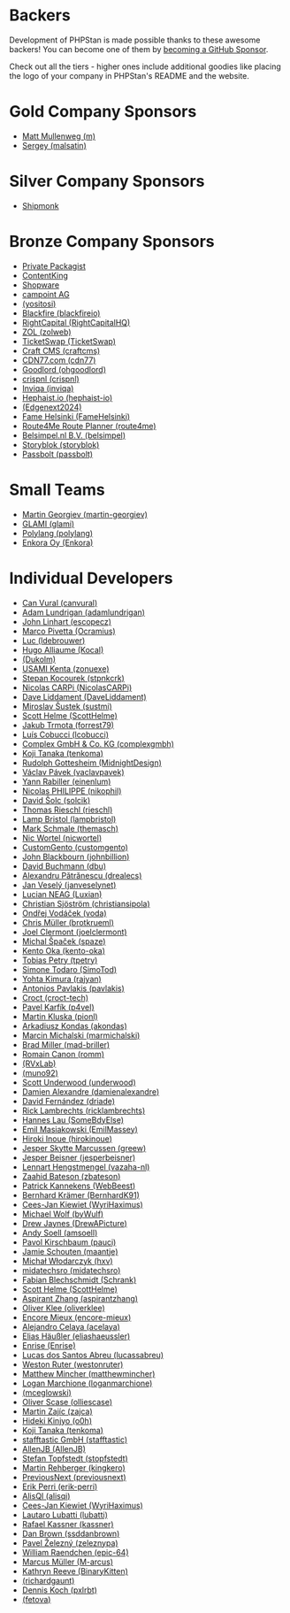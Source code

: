 # Backers

Development of PHPStan is made possible thanks to these awesome backers!
You can become one of them by [becoming a GitHub Sponsor](https://github.com/sponsors/ondrejmirtes/).

Check out all the tiers - higher ones include additional goodies like placing
the logo of your company in PHPStan's README and the website.

# Gold Company Sponsors

<ul>
<!-- gold --><li><a href="https://github.com/m">Matt Mullenweg (m)</a></li>
<!-- gold -->

<!-- gold-org --><li><a href="https://github.com/malsatin">Sergey (malsatin)</a></li>
<!-- gold-org -->
</ul>


# Silver Company Sponsors

<ul>
<li><a href="https://www.startupjobs.cz/startup/shipmonk">Shipmonk</a></li>
<!-- silver --><!-- silver -->

<!-- silver-org --><!-- silver-org -->
</ul>

# Bronze Company Sponsors

<ul>
<li><a href="https://packagist.com/">Private Packagist</a></li>
<li><a href="https://www.contentkingapp.com/?ref=php-developer&utm_source=phpstan&utm_medium=referral&utm_campaign=sponsorship">ContentKing</a></li>
<li><a href="https://www.shopware.com/en/">Shopware</a></li>
<li><a href="https://www.campoint.net">campoint AG</a></li>
<!-- bronze --><li><a href="https://github.com/yositosi"> (yositosi)</a></li>
<li><a href="https://github.com/blackfireio">Blackfire (blackfireio)</a></li>
<li><a href="https://github.com/RightCapitalHQ">RightCapital (RightCapitalHQ)</a></li>
<li><a href="https://github.com/zolweb">ZOL (zolweb)</a></li>
<li><a href="https://github.com/TicketSwap">TicketSwap (TicketSwap)</a></li>
<li><a href="https://github.com/craftcms">Craft CMS (craftcms)</a></li>
<li><a href="https://github.com/cdn77">CDN77.com (cdn77)</a></li>
<!-- bronze -->

<!-- bronze-org --><li><a href="https://github.com/ohgoodlord">Goodlord (ohgoodlord)</a></li>
<li><a href="https://github.com/crispnl">crispnl (crispnl)</a></li>
<li><a href="https://github.com/inviqa">Inviqa (inviqa)</a></li>
<li><a href="https://github.com/hephaist-io">Hephaist.io (hephaist-io)</a></li>
<li><a href="https://github.com/Edgenext2024"> (Edgenext2024)</a></li>
<li><a href="https://github.com/FameHelsinki">Fame Helsinki (FameHelsinki)</a></li>
<li><a href="https://github.com/route4me">Route4Me Route Planner (route4me)</a></li>
<li><a href="https://github.com/belsimpel">Belsimpel.nl B.V. (belsimpel)</a></li>
<li><a href="https://github.com/storyblok">Storyblok (storyblok)</a></li>
<li><a href="https://github.com/passbolt">Passbolt (passbolt)</a></li>
<!-- bronze-org -->
</ul>

# Small Teams

<ul>
<!-- small --><li><a href="https://github.com/martin-georgiev">Martin Georgiev (martin-georgiev)</a></li>
<li><a href="https://github.com/glami">GLAMI (glami)</a></li>
<!-- small -->

<!-- small-org --><li><a href="https://github.com/polylang">Polylang (polylang)</a></li>
<li><a href="https://github.com/Enkora">Enkora Oy (Enkora)</a></li>
<!-- small-org -->
</ul>

# Individual Developers

<ul>
<!-- indi --><li><a href="https://github.com/canvural">Can Vural (canvural)</a></li>
<li><a href="https://github.com/adamlundrigan">Adam Lundrigan (adamlundrigan)</a></li>
<li><a href="https://github.com/escopecz">John Linhart (escopecz)</a></li>
<li><a href="https://github.com/Ocramius">Marco Pivetta (Ocramius)</a></li>
<li><a href="https://github.com/ldebrouwer">Luc (ldebrouwer)</a></li>
<li><a href="https://github.com/Kocal">Hugo Alliaume (Kocal)</a></li>
<li><a href="https://github.com/Dukolm"> (Dukolm)</a></li>
<li><a href="https://github.com/zonuexe">USAMI Kenta (zonuexe)</a></li>
<li><a href="https://github.com/stpnkcrk">Stepan Kocourek (stpnkcrk)</a></li>
<li><a href="https://github.com/NicolasCARPi">Nicolas CARPi (NicolasCARPi)</a></li>
<li><a href="https://github.com/DaveLiddament">Dave Liddament (DaveLiddament)</a></li>
<li><a href="https://github.com/sustmi">Miroslav Šustek (sustmi)</a></li>
<li><a href="https://github.com/ScottHelme">Scott Helme (ScottHelme)</a></li>
<li><a href="https://github.com/forrest79">Jakub Trmota (forrest79)</a></li>
<li><a href="https://github.com/lcobucci">Luís Cobucci (lcobucci)</a></li>
<li><a href="https://github.com/complexgmbh">Complex GmbH & Co. KG (complexgmbh)</a></li>
<li><a href="https://github.com/tenkoma">Koji Tanaka (tenkoma)</a></li>
<li><a href="https://github.com/MidnightDesign">Rudolph Gottesheim (MidnightDesign)</a></li>
<li><a href="https://github.com/vaclavpavek">Václav Pávek (vaclavpavek)</a></li>
<li><a href="https://github.com/einenlum">Yann Rabiller (einenlum)</a></li>
<li><a href="https://github.com/nikophil">Nicolas PHILIPPE (nikophil)</a></li>
<li><a href="https://github.com/solcik">David Šolc (solcik)</a></li>
<li><a href="https://github.com/rieschl">Thomas Rieschl (rieschl)</a></li>
<li><a href="https://github.com/lampbristol">Lamp Bristol (lampbristol)</a></li>
<li><a href="https://github.com/themasch">Mark Schmale (themasch)</a></li>
<li><a href="https://github.com/nicwortel">Nic Wortel (nicwortel)</a></li>
<li><a href="https://github.com/customgento">CustomGento (customgento)</a></li>
<li><a href="https://github.com/johnbillion">John Blackbourn (johnbillion)</a></li>
<li><a href="https://github.com/dbu">David Buchmann (dbu)</a></li>
<li><a href="https://github.com/drealecs">Alexandru Pătrănescu (drealecs)</a></li>
<li><a href="https://github.com/janveselynet">Jan Veselý (janveselynet)</a></li>
<li><a href="https://github.com/Luxian">Lucian NEAG (Luxian)</a></li>
<li><a href="https://github.com/christiansipola">Christian Sjöström (christiansipola)</a></li>
<li><a href="https://github.com/voda">Ondřej Vodáček (voda)</a></li>
<li><a href="https://github.com/brotkrueml">Chris Müller (brotkrueml)</a></li>
<li><a href="https://github.com/joelclermont">Joel Clermont (joelclermont)</a></li>
<li><a href="https://github.com/spaze">Michal Špaček (spaze)</a></li>
<li><a href="https://github.com/kento-oka">Kento Oka (kento-oka)</a></li>
<li><a href="https://github.com/tpetry">Tobias Petry (tpetry)</a></li>
<li><a href="https://github.com/SimoTod">Simone Todaro (SimoTod)</a></li>
<li><a href="https://github.com/rajyan">Yohta Kimura (rajyan)</a></li>
<li><a href="https://github.com/pavlakis">Antonios Pavlakis (pavlakis)</a></li>
<li><a href="https://github.com/croct-tech">Croct (croct-tech)</a></li>
<li><a href="https://github.com/p4veI">Pavel Karfík (p4veI)</a></li>
<li><a href="https://github.com/pionl">Martin Kluska (pionl)</a></li>
<li><a href="https://github.com/akondas">Arkadiusz Kondas (akondas)</a></li>
<li><a href="https://github.com/marmichalski">Marcin Michalski (marmichalski)</a></li>
<li><a href="https://github.com/mad-briller">Brad Miller (mad-briller)</a></li>
<li><a href="https://github.com/romm">Romain Canon (romm)</a></li>
<li><a href="https://github.com/RVxLab"> (RVxLab)</a></li>
<li><a href="https://github.com/muno92"> (muno92)</a></li>
<li><a href="https://github.com/underwood">Scott Underwood (underwood)</a></li>
<li><a href="https://github.com/damienalexandre">Damien Alexandre (damienalexandre)</a></li>
<li><a href="https://github.com/driade">David Fernández (driade)</a></li>
<li><a href="https://github.com/ricklambrechts">Rick Lambrechts (ricklambrechts)</a></li>
<li><a href="https://github.com/SomeBdyElse">Hannes Lau (SomeBdyElse)</a></li>
<li><a href="https://github.com/EmilMassey">Emil Masiakowski (EmilMassey)</a></li>
<li><a href="https://github.com/hirokinoue">Hiroki Inoue (hirokinoue)</a></li>
<li><a href="https://github.com/greew">Jesper Skytte Marcussen (greew)</a></li>
<li><a href="https://github.com/jesperbeisner">Jesper Beisner (jesperbeisner)</a></li>
<li><a href="https://github.com/vazaha-nl">Lennart Hengstmengel (vazaha-nl)</a></li>
<li><a href="https://github.com/zbateson">Zaahid Bateson (zbateson)</a></li>
<li><a href="https://github.com/WebBeest">Patrick Kannekens (WebBeest)</a></li>
<li><a href="https://github.com/BernhardK91">Bernhard Krämer (BernhardK91)</a></li>
<li><a href="https://github.com/WyriHaximus">Cees-Jan Kiewiet (WyriHaximus)</a></li>
<li><a href="https://github.com/byWulf">Michael Wolf (byWulf)</a></li>
<li><a href="https://github.com/DrewAPicture">Drew Jaynes (DrewAPicture)</a></li>
<li><a href="https://github.com/amsoell">Andy Soell (amsoell)</a></li>
<li><a href="https://github.com/pauci">Pavol Kirschbaum (pauci)</a></li>
<li><a href="https://github.com/maantje">Jamie Schouten (maantje)</a></li>
<!-- indi -->

<!-- indi-org --><li><a href="https://github.com/hxv">Michał Włodarczyk (hxv)</a></li>
<li><a href="https://github.com/midatechsro">midatechsro (midatechsro)</a></li>
<li><a href="https://github.com/Schrank">Fabian Blechschmidt (Schrank)</a></li>
<li><a href="https://github.com/ScottHelme">Scott Helme (ScottHelme)</a></li>
<li><a href="https://github.com/aspirantzhang">Aspirant Zhang (aspirantzhang)</a></li>
<li><a href="https://github.com/oliverklee">Oliver Klee (oliverklee)</a></li>
<li><a href="https://github.com/encore-mieux">Encore Mieux (encore-mieux)</a></li>
<li><a href="https://github.com/acelaya">Alejandro Celaya (acelaya)</a></li>
<li><a href="https://github.com/eliashaeussler">Elias Häußler (eliashaeussler)</a></li>
<li><a href="https://github.com/Enrise">Enrise (Enrise)</a></li>
<li><a href="https://github.com/lucassabreu">Lucas dos Santos Abreu (lucassabreu)</a></li>
<li><a href="https://github.com/westonruter">Weston Ruter (westonruter)</a></li>
<li><a href="https://github.com/matthewmincher">Matthew Mincher (matthewmincher)</a></li>
<li><a href="https://github.com/loganmarchione">Logan Marchione (loganmarchione)</a></li>
<li><a href="https://github.com/mceglowski"> (mceglowski)</a></li>
<li><a href="https://github.com/olliescase">Oliver Scase (olliescase)</a></li>
<li><a href="https://github.com/zajca">Martin Zajíc (zajca)</a></li>
<li><a href="https://github.com/o0h">Hideki Kinjyo (o0h)</a></li>
<li><a href="https://github.com/tenkoma">Koji Tanaka (tenkoma)</a></li>
<li><a href="https://github.com/stafftastic">stafftastic GmbH (stafftastic)</a></li>
<li><a href="https://github.com/AllenJB">AllenJB (AllenJB)</a></li>
<li><a href="https://github.com/stopfstedt">Stefan Topfstedt (stopfstedt)</a></li>
<li><a href="https://github.com/kingkero">Martin Rehberger (kingkero)</a></li>
<li><a href="https://github.com/previousnext">PreviousNext (previousnext)</a></li>
<li><a href="https://github.com/erik-perri">Erik Perri (erik-perri)</a></li>
<li><a href="https://github.com/alisqi">AlisQI (alisqi)</a></li>
<li><a href="https://github.com/WyriHaximus">Cees-Jan Kiewiet (WyriHaximus)</a></li>
<li><a href="https://github.com/lubatti">Lautaro Lubatti (lubatti)</a></li>
<li><a href="https://github.com/kassner">Rafael Kassner (kassner)</a></li>
<li><a href="https://github.com/ssddanbrown">Dan Brown (ssddanbrown)</a></li>
<li><a href="https://github.com/zeleznypa">Pavel Železný (zeleznypa)</a></li>
<li><a href="https://github.com/epic-64">William Raendchen (epic-64)</a></li>
<li><a href="https://github.com/M-arcus">Marcus Müller (M-arcus)</a></li>
<li><a href="https://github.com/BinaryKitten">Kathryn Reeve (BinaryKitten)</a></li>
<li><a href="https://github.com/richardgaunt"> (richardgaunt)</a></li>
<li><a href="https://github.com/pxlrbt">Dennis Koch (pxlrbt)</a></li>
<li><a href="https://github.com/fetova"> (fetova)</a></li>
<!-- indi-org -->
</ul>
